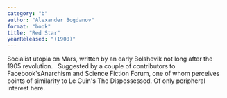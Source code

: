 ```yaml
---
category: "b"
author: "Alexander Bogdanov"
format: "book"
title: "Red Star"
yearReleased: "(1908)"
---
```

Socialist utopia on Mars, written by an early Bolshevik not long after the 1905 revolution.
 
Suggested by a couple of contributors to Facebook'sAnarchism and Science Fiction Forum, one of whom perceives points of similarity to Le Guin's The Dispossessed. Of only peripheral interest here.
 
 